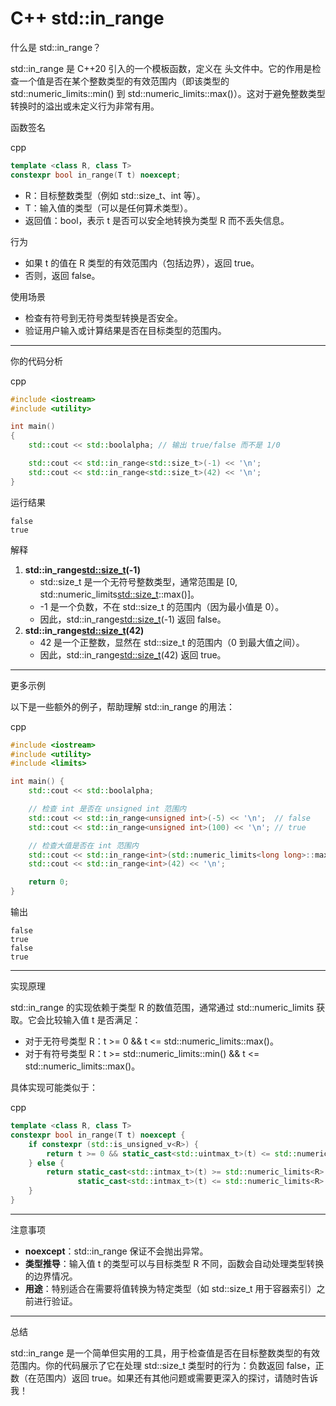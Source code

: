 # C++ std::in_range

什么是 std::in_range？

std::in_range 是 C++20 引入的一个模板函数，定义在 <utility> 头文件中。它的作用是检查一个值是否在某个整数类型的有效范围内（即该类型的 std::numeric_limits<T>::min() 到 std::numeric_limits<T>::max()）。这对于避免整数类型转换时的溢出或未定义行为非常有用。

函数签名

cpp

```cpp
template <class R, class T>
constexpr bool in_range(T t) noexcept;
```

- R：目标整数类型（例如 std::size_t、int 等）。
- T：输入值的类型（可以是任何算术类型）。
- 返回值：bool，表示 t 是否可以安全地转换为类型 R 而不丢失信息。

行为

- 如果 t 的值在 R 类型的有效范围内（包括边界），返回 true。
- 否则，返回 false。

使用场景

- 检查有符号到无符号类型转换是否安全。
- 验证用户输入或计算结果是否在目标类型的范围内。

------

你的代码分析

cpp

```cpp
#include <iostream>
#include <utility>

int main()
{
    std::cout << std::boolalpha; // 输出 true/false 而不是 1/0

    std::cout << std::in_range<std::size_t>(-1) << '\n';
    std::cout << std::in_range<std::size_t>(42) << '\n';
}
```

运行结果

```text
false
true
```

解释

1. **std::in_range<std::size_t>(-1)**
   - std::size_t 是一个无符号整数类型，通常范围是 [0, std::numeric_limits<std::size_t>::max()]。
   - -1 是一个负数，不在 std::size_t 的范围内（因为最小值是 0）。
   - 因此，std::in_range<std::size_t>(-1) 返回 false。
2. **std::in_range<std::size_t>(42)**
   - 42 是一个正整数，显然在 std::size_t 的范围内（0 到最大值之间）。
   - 因此，std::in_range<std::size_t>(42) 返回 true。

------

更多示例

以下是一些额外的例子，帮助理解 std::in_range 的用法：

cpp

```cpp
#include <iostream>
#include <utility>
#include <limits>

int main() {
    std::cout << std::boolalpha;

    // 检查 int 是否在 unsigned int 范围内
    std::cout << std::in_range<unsigned int>(-5) << '\n';  // false
    std::cout << std::in_range<unsigned int>(100) << '\n'; // true

    // 检查大值是否在 int 范围内
    std::cout << std::in_range<int>(std::numeric_limits<long long>::max()) << '\n'; // false
    std::cout << std::in_range<int>(42) << '\n';                             // true

    return 0;
}
```

输出

```text
false
true
false
true
```

------

实现原理

std::in_range 的实现依赖于类型 R 的数值范围，通常通过 std::numeric_limits<R> 获取。它会比较输入值 t 是否满足：

- 对于无符号类型 R：t >= 0 && t <= std::numeric_limits<R>::max()。
- 对于有符号类型 R：t >= std::numeric_limits<R>::min() && t <= std::numeric_limits<R>::max()。

具体实现可能类似于：

cpp

```cpp
template <class R, class T>
constexpr bool in_range(T t) noexcept {
    if constexpr (std::is_unsigned_v<R>) {
        return t >= 0 && static_cast<std::uintmax_t>(t) <= std::numeric_limits<R>::max();
    } else {
        return static_cast<std::intmax_t>(t) >= std::numeric_limits<R>::min() &&
               static_cast<std::intmax_t>(t) <= std::numeric_limits<R>::max();
    }
}
```

------

注意事项

- **noexcept**：std::in_range 保证不会抛出异常。
- **类型推导**：输入值 t 的类型可以与目标类型 R 不同，函数会自动处理类型转换的边界情况。
- **用途**：特别适合在需要将值转换为特定类型（如 std::size_t 用于容器索引）之前进行验证。

------

总结

std::in_range 是一个简单但实用的工具，用于检查值是否在目标整数类型的有效范围内。你的代码展示了它在处理 std::size_t 类型时的行为：负数返回 false，正数（在范围内）返回 true。如果还有其他问题或需要更深入的探讨，请随时告诉我！